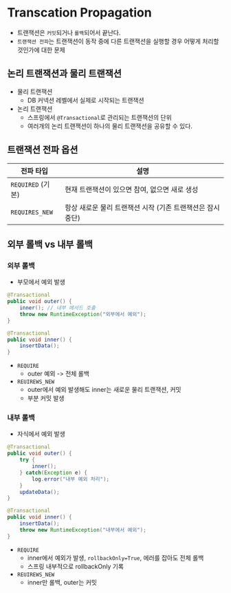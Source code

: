 # Transcation Propagation

- 트랜잭션은 `커밋`되거나 `롤백`되어서 끝난다.
- `트랜잭션 전파`는 트랜잭션이 동작 중에 다른 트랜잭션을 실행할 경우 어떻게 처리할 것인가에 대한 문제

## 논리 트랜잭션과 물리 트랜잭션

- 물리 트랜잭션
  - DB 커넥션 레벨에서 실제로 시작되는 트랜잭션
- 논리 트랜잭션
  - 스프링에서 `@Transactional`로 관리되는 트랜잭션의 단위
  - 여러개의 논리 트랜잭션이 하나의 물리 트랜잭션을 공유할 수 있다.

## 트랜잭션 전파 옵션

| 전파 타입         | 설명                                                       |
| ----------------- | ---------------------------------------------------------- |
| `REQUIRED` (기본) | 현재 트랜잭션이 있으면 참여, 없으면 새로 생성              |
| `REQUIRES_NEW`    | 항상 새로운 물리 트랜잭션 시작 (기존 트랜잭션은 잠시 중단) |

## 외부 롤백 vs 내부 롤백

### 외부 롤백

- 부모에서 예외 발생

```java
@Transactional
public void outer() {
    inner(); // 내부 메서드 호출
    throw new RuntimeException("외부에서 예외");
}

@Transactional
public void inner() {
    insertData();
}
```

- `REQUIRE`
  - outer 예외 -> 전체 롤백
- `REUIREWS_NEW`
  - outer에서 예외 발생해도 inner는 새로운 물리 트랜잭션, 커밋
  - 부분 커밋 발생

### 내부 롤백

- 자식에서 예외 발생

```java
@Transactional
public void outer() {
    try {
        inner();
    } catch(Exception e) {
        log.error("내부 예외 처리");
    }
    updateData();
}

@Transactional
public void inner() {
    insertData();
    throw new RuntimeException("내부에서 예외");
}

```

- `REQUIRE`
  - inner에서 예외가 발생, `rollbackOnly=True`, 에러를 잡아도 전체 롤백
  - 스프링 내부적으로 rollbackOnly 기록
- `REUIREWS_NEW`
  - inner만 롤백, outer는 커밋
